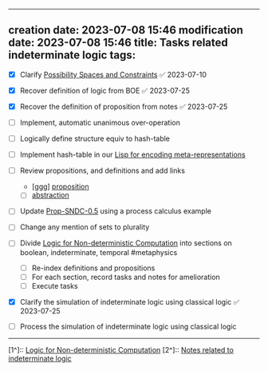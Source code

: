 
---
creation date:		2023-07-08 15:46
modification date:	2023-07-08 15:46
title: 				Tasks related indeterminate logic
tags:
---
- [x] Clarify [Possibility Spaces and Constraints](Possibility%20Spaces%20and%20Constraints.md) ✅ 2023-07-10
- [x] Recover definition of logic from BOE ✅ 2023-07-25
- [x] Recover the definition of proposition from notes ✅ 2023-07-25
- [ ] Implement, automatic unanimous over-operation
- [ ] Logically define structure equiv to hash-table
- [ ] Implement hash-table in our [Lisp for encoding meta-representations](Lisp%20for%20encoding%20meta-representations.md)
- [ ] Review propositions, and definitions and add links
	- [ggg] [proposition](obsidian://open?vault=Master&file=DEF-NDC-0.0_proposition)
	- [ ] [abstraction](obsidian://open?vault=Master&file=Research%20and%20Development%2FFundamental%20Metaphysics%2FProcess%20Calculus%2FDefinitions%2C%20Axioms%2C%20Propositions%2FDef-TC-0.1.2-abstraction)
- [ ] Update [Prop-SNDC-0.5](Prop-SNDC-0.5.md) using a process calculus example
- [ ] Change any mention of sets to plurality
- [ ] Divide [Logic for Non-deterministic Computation](Logic%20for%20Non-deterministic%20Computation.md) into sections on boolean, indeterminate, temporal #metaphysics
	- [ ] Re-index definitions and propositions
	- [ ] For each section, record tasks and notes for amelioration
	- [ ] Execute tasks
- [x] Clarify the simulation of indeterminate logic using classical logic ✅ 2023-07-25
- [ ] Process the simulation of indeterminate logic using classical logic



---
[1^]:: [Logic for Non-deterministic Computation](Logic%20for%20Non-deterministic%20Computation.md)
[2^]:: [Notes related to indeterminate logic](Notes%20related%20to%20indeterminate%20logic.md)